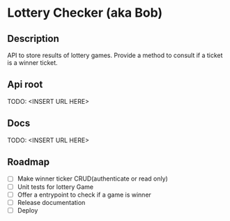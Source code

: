 # Lottery Checker (aka Bob)

## Description

API to store results of lottery games. Provide a method to consult if a ticket is a winner ticket.

## Api root

TODO: \<INSERT URL HERE\>

## Docs

TODO: \<INSERT URL HERE\>

## Roadmap

- [ ] Make winner ticker CRUD(authenticate or read only)
- [ ] Unit tests for lottery Game
- [ ] Offer a entrypoint to check if a game is winner
- [ ] Release documentation
- [ ] Deploy
